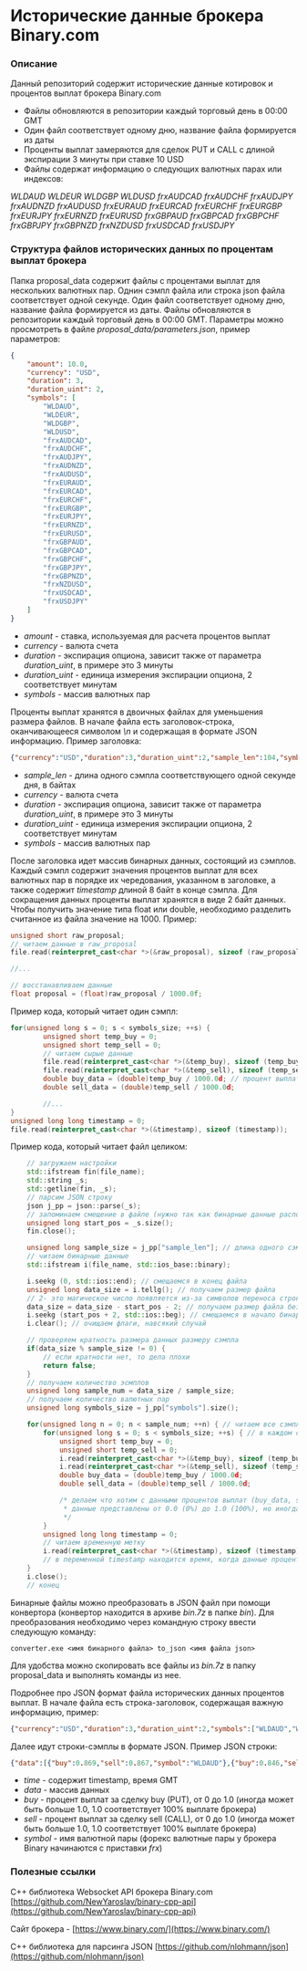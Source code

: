 # Исторические данные брокера Binary.com

### Описание
Данный репозиторий содержит исторические данные котировок и процентов выплат брокера Binary.com 

* Файлы обновляются в репозитории каждый торговый день в 00:00 GMT
* Один файл соответствует одному дню, название файла формируется из даты
* Проценты выплат замеряются для сделок PUT и CALL с длиной экспирации 3 минуты при ставке 10 USD
* Файлы содержат информацию о следующих валютных парах или индексов:

*WLDAUD*
*WLDEUR*
*WLDGBP*
*WLDUSD*
*frxAUDCAD*
*frxAUDCHF*
*frxAUDJPY*
*frxAUDNZD*
*frxAUDUSD*
*frxEURAUD*
*frxEURCAD*
*frxEURCHF*
*frxEURGBP*
*frxEURJPY*
*frxEURNZD*
*frxEURUSD*
*frxGBPAUD*
*frxGBPCAD*
*frxGBPCHF*
*frxGBPJPY*
*frxGBPNZD*
*frxNZDUSD*
*frxUSDCAD*
*frxUSDJPY*

### Структура файлов исторических данных по процентам выплат брокера

Папка proposal_data содержит файлы с процентами выплат для нескольких валютных пар.
Однин сэмпл файла или строка json файла соответствует одной секунде. 
Один файл соответствует одному дню, название файла формируется из даты.
Файлы обновляются в репозитории каждый торговый день в 00:00 GMT.
Параметры можно просмотреть в файле *proposal_data/parameters.json*, пример параметров:

```json
{
    "amount": 10.0,
    "currency": "USD",
    "duration": 3,
    "duration_uint": 2,
    "symbols": [
        "WLDAUD",
        "WLDEUR",
        "WLDGBP",
        "WLDUSD",
        "frxAUDCAD",
        "frxAUDCHF",
        "frxAUDJPY",
        "frxAUDNZD",
        "frxAUDUSD",
        "frxEURAUD",
        "frxEURCAD",
        "frxEURCHF",
        "frxEURGBP",
        "frxEURJPY",
        "frxEURNZD",
        "frxEURUSD",
        "frxGBPAUD",
        "frxGBPCAD",
        "frxGBPCHF",
        "frxGBPJPY",
        "frxGBPNZD",
        "frxNZDUSD",
        "frxUSDCAD",
        "frxUSDJPY"
    ]
}
```

* *amount* - ставка, используемая для расчета процентов выплат
* *currency* - валюта счета
* *duration* - экспирация опциона, зависит также от параметра *duration_uint*, в примере это 3 минуты
* *duration_uint* - единица измерения экспирации опциона, 2 соответствует минутам
* *symbols* - массив валютных пар

Проценты выплат хранятся в двоичных файлах для уменьшения размера файлов. В начале файла есть заголовок-строка, оканчивающееся символом *\n* и содержащая в формате JSON информацию.
Пример заголовка:

```json
{"currency":"USD","duration":3,"duration_uint":2,"sample_len":104,"symbols":["WLDAUD","WLDEUR","WLDGBP","WLDUSD","frxAUDCAD","frxAUDCHF","frxAUDJPY","frxAUDNZD","frxAUDUSD","frxEURAUD","frxEURCAD","frxEURCHF","frxEURGBP","frxEURJPY","frxEURNZD","frxEURUSD","frxGBPAUD","frxGBPCAD","frxGBPCHF","frxGBPJPY","frxGBPNZD","frxNZDUSD","frxUSDCAD","frxUSDJPY"]}
```

* *sample_len* - длина одного сэмпла соответствующего одной секунде дня, в байтах
* *currency* - валюта счета
* *duration* - экспирация опциона, зависит также от параметра *duration_uint*, в примере это 3 минуты
* *duration_uint* - единица измерения экспирации опциона, 2 соответствует минутам
* *symbols* - массив валютных пар

После заголовка идет массив бинарных данных, состоящий из сэмплов. Каждый сэмпл содержит значения процентов выплат для всех валютных пар в порядке их чередования, указанном в заголовке, а также содержит *timestamp* длиной 8 байт в конце сэмпла.
Для сокращения данных проценты выплат хранятся в виде 2 байт данных. Чтобы получить значение типа float или double, необходимо разделить считанное из файла значение на 1000. Пример:

```C++
unsigned short raw_proposal;
// читаем данные в raw_proposal
file.read(reinterpret_cast<char *>(&raw_proposal), sizeof (raw_proposal));

//...

// восстанавливаем данные
float proposal = (float)raw_proposal / 1000.0f;
```

Пример кода, который читает один сэмпл:

```C++
for(unsigned long s = 0; s < symbols_size; ++s) {
		unsigned short temp_buy = 0;
		unsigned short temp_sell = 0;
		// читаем сырые данные
		file.read(reinterpret_cast<char *>(&temp_buy), sizeof (temp_buy));
		file.read(reinterpret_cast<char *>(&temp_sell), sizeof (temp_sell));
		double buy_data = (double)temp_buy / 1000.0d; // процент выплат по ставка BUY
		double sell_data = (double)temp_sell / 1000.0d;

		//...
}
unsigned long long timestamp = 0;
file.read(reinterpret_cast<char *>(&timestamp), sizeof (timestamp));
```
Пример кода, который читает файл целиком:

```C++
	// загружаем настройки
	std::ifstream fin(file_name);
	std::string _s;
	std::getline(fin, _s);
	// парсим JSON строку
	json j_pp = json::parse(_s);
	// запоминаем смещение в файле (нужно так как бинарные данные расположены после заголовка)
	unsigned long start_pos = _s.size();
	fin.close();

	unsigned long sample_size = j_pp["sample_len"]; // длина одного сэмпла
	// читаем бинарные данные
	std::ifstream i(file_name, std::ios_base::binary);

	i.seekg (0, std::ios::end); // смещаемся в конец файла
	unsigned long data_size = i.tellg(); // получаем размер файла
	// 2- это магическое число появляется из-за символов переноса строки
	data_size = data_size - start_pos - 2; // получаем размер файла без заголовка
	i.seekg (start_pos + 2, std::ios::beg); // смещаемся в начало бинарных данных
	i.clear(); // очищаем флаги, навсякий случай

	// проверяем кратность размера данных размеру сэмпла
	if(data_size % sample_size != 0) {
		// если кратности нет, то дела плохи
		return false;
	}
	// получаем количество эсмплов
	unsigned long sample_num = data_size / sample_size;
	// получаем количество валютных пар
	unsigned long symbols_size = j_pp["symbols"].size();

	for(unsigned long n = 0; n < sample_num; ++n) { // читаем все сэмплы
		for(unsigned long s = 0; s < symbols_size; ++s) { // в каждом сэмпле читаем все валютные пары
			unsigned short temp_buy = 0;
			unsigned short temp_sell = 0;
			i.read(reinterpret_cast<char *>(&temp_buy), sizeof (temp_buy));
			i.read(reinterpret_cast<char *>(&temp_sell), sizeof (temp_sell));
			double buy_data = (double)temp_buy / 1000.0d;
			double sell_data = (double)temp_sell / 1000.0d;

			/* делаем что хотим с данными процентов выплат (buy_data, sell_data)
			 * данные представлены от 0.0 (0%) до 1.0 (100%), но иногда может быть и больше 100%
			 */
		}
		unsigned long long timestamp = 0;
		// читаем временную метку
		i.read(reinterpret_cast<char *>(&timestamp), sizeof (timestamp));
		// в переменной timestamp находится время, когда данные процентов выплат были актуальны
	}
	i.close();
	// конец
```

Бинарные файлы можно преобразовать в JSON файл при помощи конвертора (конвертор находится в архиве *bin.7z* в папке *bin*). 
Для преобразования необходимо через командную строку ввести следующую команду:

```
converter.exe <имя бинарного файла> to_json <имя файла json>
```

Для удобства можно скопировать все файлы из *bin.7z* в папку proposal_data и выполнять команды из нее.

Подробнее про JSON формат файла исторических данных процентов выплат. В начале файла есть строка-заголовок, содержащая важную информацию, пример:

```json
{"currency":"USD","duration":3,"duration_uint":2,"symbols":["WLDAUD","WLDEUR","WLDGBP","WLDUSD","frxAUDCAD","frxAUDCHF","frxAUDJPY","frxAUDNZD","frxAUDUSD","frxEURAUD","frxEURCAD","frxEURCHF","frxEURGBP","frxEURJPY","frxEURNZD","frxEURUSD","frxGBPAUD","frxGBPCAD","frxGBPCHF","frxGBPJPY","frxGBPNZD","frxNZDUSD","frxUSDCAD","frxUSDJPY"]}
```

Далее идут строки-сэмплы в формате JSON. Пример JSON строки:

```json
{"data":[{"buy":0.869,"sell":0.867,"symbol":"WLDAUD"},{"buy":0.846,"sell":0.825,"symbol":"WLDEUR"},{"buy":0.816,"sell":0.855,"symbol":"WLDGBP"},{"buy":0.835,"sell":0.835,"symbol":"WLDUSD"},{"buy":0.764,"sell":0.875,"symbol":"frxGBPNZD"},{"buy":0.869,"sell":0.769,"symbol":"frxNZDUSD"},{"buy":0.805,"sell":0.871,"symbol":"frxUSDCAD"},{"buy":0.869,"sell":0.869,"symbol":"frxUSDJPY"}],"time":1543553947}
```

* *time* - содержит timestamp, время GMT
* *data* - массив данных
* *buy* - процент выплат за сделку buy (PUT), от 0 до 1.0 (иногда может быть больше 1.0, 1.0 соответствует 100% выплате брокера)
* *sell* - процент выплат за сделку sell (CALL), от 0 до 1.0 (иногда может быть больше 1.0, 1.0 соответствует 100% выплате брокера)
* *symbol* - имя валютной пары (форекс валютные пары у брокера Binary начинаются с приставки *frx*)

### Полезные ссылки

C++ библиотека Websocket API брокера Binary.com [https://github.com/NewYaroslav/binary-cpp-api](https://github.com/NewYaroslav/binary-cpp-api)

Сайт брокера - [https://www.binary.com/](https://www.binary.com/)

С++ библиотека для парсинга JSON [https://github.com/nlohmann/json](https://github.com/nlohmann/json)

